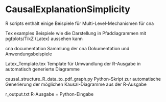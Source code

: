 # CausalExplanationSimplicity

R scripts
enthält einige Beispiele für Multi-Level-Mechanismen für cna

Tex examples
Beispiele wie die Darstellung in Pfaddiagrammen mit pgfplots/TikZ (Latex) aussehen kann

cna documentation
Sammlung der cna Dokumentation und Anwendungsbeispiele

Latex_Template.tex
Template für Umwandlung der R-Ausgabe in automatisch generierte Diagramme

causal_structure_R_data_to_pdf_graph.py
Python-Skript zur automatische Generierung der möglichen Kausal-Diagramme aus der R-Ausgabe

r_output.txt
R-Ausgabe = Python-Eingabe

